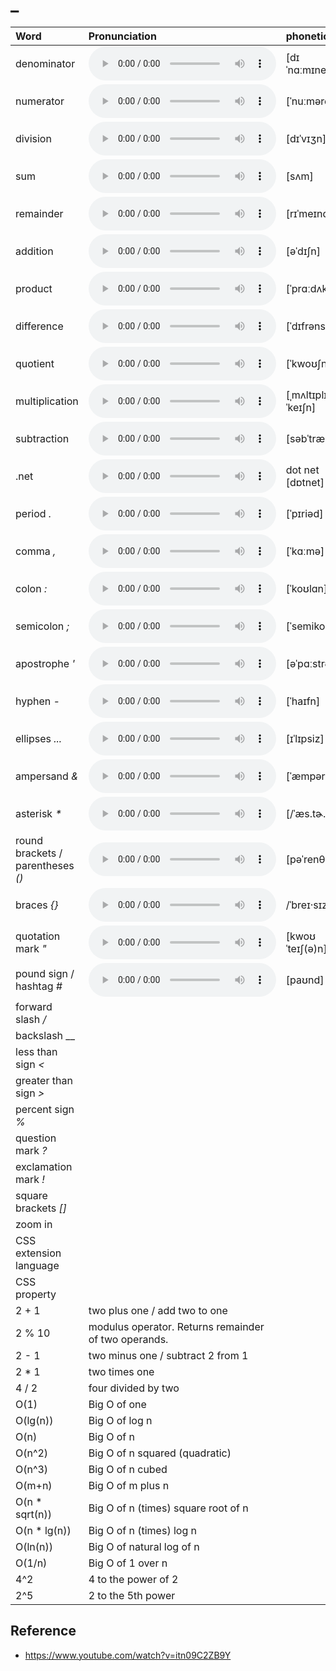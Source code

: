 
# _

| Word  | Pronunciation | phonetic |
| :-- | :-- | :-- |
| denominator | <audio src="/awesome-pronunciation/public/audio/denominator.mp3" controls="controls" controlslist="nodownload"></audio> | [dɪˈnɑːmɪneɪtər] |
| numerator | <audio src="/awesome-pronunciation/public/audio/numerator.mp3" controls="controls" controlslist="nodownload"></audio> | [ˈnuːməreɪtər] |
| division | <audio src="/awesome-pronunciation/public/audio/division.mp3" controls="controls" controlslist="nodownload"></audio> | [dɪˈvɪʒn] |
| sum | <audio src="/awesome-pronunciation/public/audio/sum.mp3" controls="controls" controlslist="nodownload"></audio> | [sʌm] |
| remainder | <audio src="/awesome-pronunciation/public/audio/remainder.mp3" controls="controls" controlslist="nodownload"></audio> | [rɪˈmeɪndər] |
| addition | <audio src="/awesome-pronunciation/public/audio/addition.mp3" controls="controls" controlslist="nodownload"></audio> | [əˈdɪʃn] |
| product | <audio src="/awesome-pronunciation/public/audio/product.mp3" controls="controls" controlslist="nodownload"></audio> | [ˈprɑːdʌkt] |
| difference | <audio src="/awesome-pronunciation/public/audio/difference.mp3" controls="controls" controlslist="nodownload"></audio> | [ˈdɪfrəns] |
| quotient | <audio src="/awesome-pronunciation/public/audio/quotient.mp3" controls="controls" controlslist="nodownload"></audio> | [ˈkwoʊʃnt] |
| multiplication | <audio src="/awesome-pronunciation/public/audio/multiplication.mp3" controls="controls" controlslist="nodownload"></audio> | [ˌmʌltɪplɪˈkeɪʃn] |
| subtraction | <audio src="/awesome-pronunciation/public/audio/subtraction.mp3" controls="controls" controlslist="nodownload"></audio> | [səbˈtrækʃn] |
| .net | <audio src="/awesome-pronunciation/public/audio/dot-net.mp3" controls="controls" controlslist="nodownload"></audio> | dot net [dɒtnet] |
| period _._ | <audio src="/awesome-pronunciation/public/audio/period.mp3" controls="controls" controlslist="nodownload"></audio> | [ˈpɪriəd] |
| comma _,_ | <audio src="/awesome-pronunciation/public/audio/comma.mp3" controls="controls" controlslist="nodownload"></audio> | [ˈkɑːmə] |
| colon _:_ | <audio src="/awesome-pronunciation/public/audio/colon.mp3" controls="controls" controlslist="nodownload"></audio> | [ˈkoʊlɑn] |
| semicolon _;_ | <audio src="/awesome-pronunciation/public/audio/semicolon.mp3" controls="controls" controlslist="nodownload"></audio> | [ˈsemikoʊlən] |
| apostrophe _'_ | <audio src="/awesome-pronunciation/public/audio/apostrophe.mp3" controls="controls" controlslist="nodownload"></audio> | [əˈpɑːstrəfi] |
| hyphen _-_ | <audio src="/awesome-pronunciation/public/audio/hyphen.mp3" controls="controls" controlslist="nodownload"></audio> | [ˈhaɪfn] |
| ellipses _..._ | <audio src="/awesome-pronunciation/public/audio/ellipses.mp3" controls="controls" controlslist="nodownload"></audio> | [ɪˈlɪpsiz] |
| ampersand _&_ | <audio src="/awesome-pronunciation/public/audio/ampersand.mp3" controls="controls" controlslist="nodownload"></audio> | [ˈæmpərsænd] |
| asterisk _*_ | <audio src="/awesome-pronunciation/public/audio/asterisk.mp3" controls="controls" controlslist="nodownload"></audio> | [/ˈæs.tɚ.ɪsk/] |
| round brackets / parentheses _()_ | <audio src="/awesome-pronunciation/public/audio/parentheses.mp3" controls="controls" controlslist="nodownload"></audio> | [pəˈrenθəsiːz] |
| braces _{}_ | <audio src="/awesome-pronunciation/public/audio/braces.mp3" controls="controls" controlslist="nodownload"></audio> | /ˈbreɪ·sɪz/ |
| quotation mark _"_ | <audio src="/awesome-pronunciation/public/audio/quotation-mark.mp3" controls="controls" controlslist="nodownload"></audio> | [kwoʊˈteɪʃ(ə)n] |
| pound sign / hashtag _#_ | <audio src="/awesome-pronunciation/public/audio/pound-sign.mp3" controls="controls" controlslist="nodownload"></audio> | [paʊnd] |
| forward slash _/_ |  |  |
| backslash _\_ |  |  |
| less than sign _<_ |  |  |
| greater than sign _>_ |  |  |
| percent sign _%_ |  |  |
| question mark _?_ |  |  |
| exclamation mark _!_ |  |  |
| square brackets _[]_ |  |  |
| zoom in |  |  |
| CSS extension language |  |  |
| CSS property |  |  |
| 2 + 1 | two plus one / add two to one |  |
| 2 % 10 | modulus operator. Returns remainder of two operands. |  |
| 2 - 1 | two minus one / subtract 2 from 1 |  |
| 2 * 1 | two times one |  |
| 4 / 2 | four divided by two |  |
| O(1) | Big O of one |  |
| O(lg(n)) | Big O of log n |  |
| O(n) | Big O of n |  |
| O(n^2) | Big O of n squared (quadratic) |  |
| O(n^3) | Big O of n cubed |  |
| O(m+n) | Big O of m plus n |  |
| O(n * sqrt(n)) | Big O of n (times) square root of n |  |
| O(n * lg(n)) | Big O of n (times) log n |  |
| O(ln(n)) | Big O of natural log of n |  |
| O(1/n) | Big O of 1 over n |  |
| 4^2 | 4 to the power of 2 |  |
| 2^5 | 2 to the 5th power |  |

## Reference

- https://www.youtube.com/watch?v=itn09C2ZB9Y
